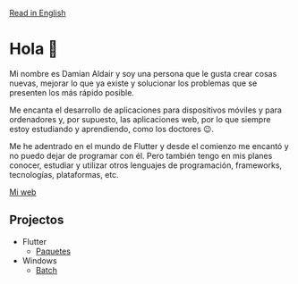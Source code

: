 [Read in English](../master/README.md)

# Hola 👋

Mi nombre es Damian Aldair y soy una persona que le gusta crear cosas nuevas, mejorar lo que ya existe y solucionar los problemas que se presenten los más rápido posible.

Me encanta el desarrollo de aplicaciones para dispositivos móviles y para ordenadores y, por supuesto, las aplicaciones web, por lo que siempre estoy estudiando y aprendiendo, como los doctores 😉.

Me he adentrado en el mundo de Flutter y desde el comienzo me encantó y no puedo dejar de programar con él. Pero también tengo en mis planes conocer, estudiar y utilizar otros lenguajes de programación, frameworks, tecnologías, plataformas, etc.

[Mi web](https://damianaldair.github.io/)

## Projectos

- Flutter
  - [Paquetes](../master/projects/flutter/packages.md)
      <!-- - Aplicaciones -->
    <!-- - Java -->
      <!-- - Librerías -->
      <!-- - Aplicaciones -->
- Windows
  - [Batch](../master/projects/windows/batches.md)
    <!-- - Programas -->
    <!-- - Programas basados en Java -->
